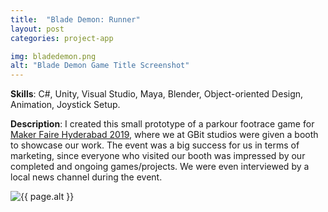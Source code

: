 ```yaml
---
title:  "Blade Demon: Runner"
layout: post
categories: project-app

img: bladedemon.png
alt: "Blade Demon Game Title Screenshot"
---
```


**Skills**: C#, Unity, Visual Studio, Maya, Blender, Object-oriented Design, Animation, Joystick Setup.


**Description**: I created this small prototype of a parkour footrace game for [Maker Faire Hyderabad 2019](https://hyderabad.makerfaire.com/), where we at GBit studios were given a booth to showcase our work. The event was a big success for us in terms of marketing, since everyone who visited our booth was impressed by our completed and ongoing games/projects. We were even interviewed by a local news channel during the event.

<div style="justify-content:center">
  <img src="{{ site.baseurl }}/resources/projects/{{ page.img }}" alt="{{ page.alt }}">
</div>



